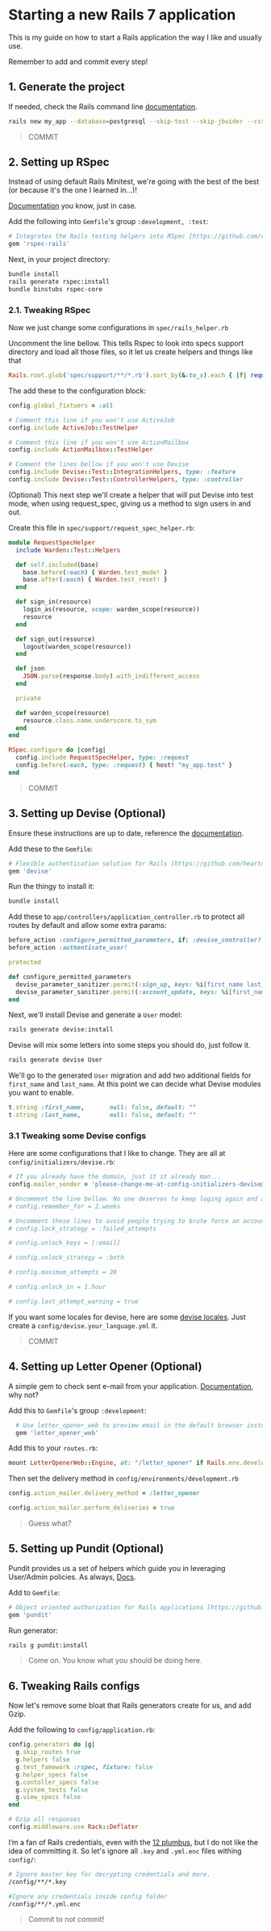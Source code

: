 # Starting a new Rails 7 application

This is my guide on how to start a Rails application the way I like and usually use.

Remember to add and commit every step!

## 1. Generate the project

If needed, check the Rails command line [documentation](https://guides.rubyonrails.org/command_line.html). 

```sh 
rails new my_app --database=postgresql --skip-test --skip-jbuider --css tailwind 
```

> COMMIT

## 2. Setting up RSpec

Instead of using default Rails Minitest, we're going with the best of the best (or because it's the one I learned in...)!

[Documentation](https://github.com/rspec/rspec-rails/) you know, just in case.

Add the following into `Gemfile`'s group `:development, :test`:

```ruby 
# Integrates the Rails testing helpers into RSpec [https://github.com/rspec/rspec-rails]
gem 'rspec-rails'
```

Next, in your project directory:

```sh 
bundle install
rails generate rspec:install
bundle binstubs rspec-core
```

### 2.1. Tweaking RSpec

Now we just change some configurations in `spec/rails_helper.rb`

Uncomment the line bellow. This tells Rspec to look into specs support directory and load all those files, so it let us create helpers and things like that

```ruby
Rails.root.glob('spec/support/**/*.rb').sort_by(&:to_s).each { |f| require f }
```

The add these to the configuration block:

```ruby
config.global_fixtuers = :all

# Comment this line if you won't use ActiveJob
config.include ActiveJob::TestHelper

# Comment this line if you won't use ActionMailbox
config.include ActionMailbox::TestHelper

# Comment the lines bellow if you won't use Devise
config.include Devise::Test::IntegrationHelpers, type: :feature
config.include Devise::Test::ControllerHelpers, type: :controller
```

(Optional) This next step we'll create a helper that will put Devise into test mode, when using request_spec, giving us
a method to sign users in and out.

Create this file in `spec/support/request_spec_helper.rb`:

```ruby
module RequestSpecHelper
  include Warden::Test::Helpers

  def self.included(base)
    base.before(:each) { Warden.test_mode! }
    base.after(:each) { Warden.test_reset! }
  end

  def sign_in(resource)
    login_as(resource, scope: warden_scope(resource))
    resource
  end

  def sign_out(resource)
    logout(warden_scope(resource))
  end

  def json
    JSON.parse(response.body).with_indifferent_access
  end

  private

  def warden_scope(resource)
    resource.class.name.underscore.to_sym
  end
end

RSpec.configure do |config|
  config.include RequestSpecHelper, type: :request
  config.before(:each, type: :request) { host! "my_app.test" }
end
```

> COMMIT

## 3. Setting up Devise (Optional)

Ensure these instructions are up to date, reference the [documentation](https://github.com/heartcombo/devise).

Add these to the `Gemfile`: 

```ruby
# Flexible authentication solution for Rails [https://github.com/heartcombo/devise]
gem 'devise'
```

Run the thingy to install it:
```sh 
bundle install
```

Add these to `app/controllers/application_controller.rb` to protect all routes by default and allow some extra params:

```ruby
before_action :configure_permitted_parameters, if: :devise_controller?
before_action :authenticate_user!

protected

def configure_permitted_parameters
  devise_parameter_sanitizer.permit(:sign_up, keys: %i[first_name last_name terms_and_conditions])
  devise_parameter_sanitizer.permit(:account_update, keys: %i[first_name last_name])
end
```

Next, we'll install Devise and generate a `User` model:

```sh 
rails generate devise:install
```

Devise will mix some letters into some steps you should do, just follow it.

```sh 
rails generate devise User
```

We'll go to the generated `User` migration and add two additional fields for `first_name` and `last_name`. At this point we can decide what Devise modules you want to enable.

```ruby
t.string :first_name,       null: false, default: ""
t.string :last_name,        null: false, default: ""
```

### 3.1 Tweaking some Devise configs

Here are some configurations that I like to change. They are all at `config/initializers/devise.rb`:

```ruby
# If you already have the domain, just it it already man...
config.mailer_sender = 'please-change-me-at-config-initializers-devise@example.com'

# Uncomment the line bellow. No one deserves to keep loging again and again
# config.remember_for = 2.weeks

# Uncomment these lines to avoid people trying to brute force an account
# config.lock_strategy = :failed_attempts

# config.unlock_keys = [:email]

# config.unlock_strategy = :both

# config.maximum_attempts = 20

# config.unlock_in = 1.hour

# config.last_attempt_warning = true
```

If you want some locales for devise, here are some [devise locales](https://github.com/heartcombo/devise/wiki/I18n). Just create a `config/devise.your_language.yml` it.

> COMMIT

## 4. Setting up Letter Opener (Optional)

A simple gem to check sent e-mail from your application. [Documentation](https://github.com/fgrehm/letter_opener_web), why not?

Add this to `Gemfile`'s group `:development`:

```ruby
  # Use letter_opener_web to preview email in the default browser instead of sending it [https://github.com/fgrehm/letter_opener_web]
  gem 'letter_opener_web'
```

Add this to your `routes.rb`:

```ruby 
mount LetterOpenerWeb::Engine, at: "/letter_opener" if Rails.env.development?
```

Then set the delivery method in `config/environments/development.rb`

```ruby
config.action_mailer.delivery_method = :letter_opener

config.action_mailer.perform_deliveries = true
```
> Guess what?

## 5. Setting up Pundit (Optional)

Pundit provides us a set of helpers which guide you in leveraging User/Admin policies. As always, [Docs](https://github.com/varvet/pundit).

Add to `Gemfile`:

```ruby
# Object oriented authorization for Rails applications [https://github.com/varvet/pundit]
gem 'pundit'
```

Run generator:

```sh 
rails g pundit:install
```

> Come on. You know what you should be doing here.

## 6. Tweaking Rails configs

Now let's remove some bloat that Rails generators create for us, and add Gzip.

Add the following to `config/application.rb`:

```ruby 
config.generators do |g|
  g.skip_routes true
  g.helpers false
  g.test_famework :rspec, fixture: false
  g.helper_specs false
  g.contoller_specs false
  g.system_tests false
  g.view_specs false
end

# Gzip all responses
config.middleware.use Rack::Deflater
```

I’m a fan of Rails credentials, even with the [12 plumbus](https://12factor.net/), but I do not like the idea of committing it.
So let's ignore all `.key` and `.yml.enc` files withing `config/`:

```sh
# Ignore master key for decrypting credentials and more.
/config/**/*.key

#Ignore any credentials inside config folder
/config/**/*.yml.enc
```

> Commit to not commit!

